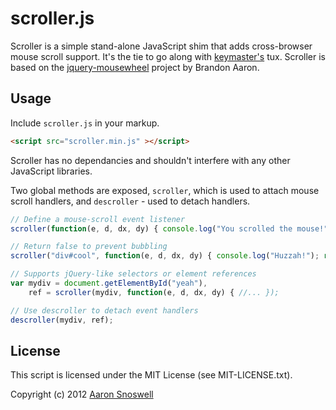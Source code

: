 
# scroller.js

Scroller is a simple stand-alone JavaScript shim that adds cross-browser mouse scroll support. It's the tie to go along with [keymaster's](https://github.com/madrobby/keymaster) tux. Scroller is based on the [jquery-mousewheel](https://github.com/brandonaaron/jquery-mousewheel) project by Brandon Aaron.

## Usage

Include `scroller.js` in your markup.

```html
<script src="scroller.min.js" ></script>
```

Scroller has no dependancies and shouldn't interfere with any other JavaScript libraries.

Two global methods are exposed, ```scroller```, which is used to attach mouse scroll handlers, and ```descroller``` - used to detach handlers.

```javascript
// Define a mouse-scroll event listener
scroller(function(e, d, dx, dy) { console.log("You scrolled the mouse!") });

// Return false to prevent bubbling
scroller("div#cool", function(e, d, dx, dy) { console.log("Huzzah!"); return false; });

// Supports jQuery-like selectors or element references
var mydiv = document.getElementById("yeah"),
    ref = scroller(mydiv, function(e, d, dx, dy) { //... });

// Use descroller to detach event handlers
descroller(mydiv, ref);

```

## License

This script is licensed under the MIT License (see MIT-LICENSE.txt).

Copyright (c) 2012 [Aaron Snoswell](http://elucidatedbinary.com)
